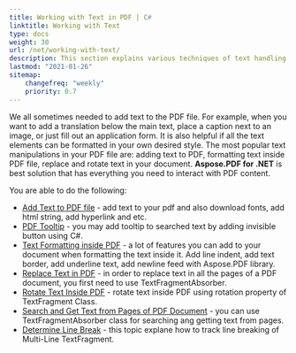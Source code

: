 ```yaml
---
title: Working with Text in PDF | C#
linktitle: Working with Text 
type: docs
weight: 30
url: /net/working-with-text/
description: This section explains various techniques of text handling. Learn how to add, replace, rotate, search text using Aspose.PDF and C#.
lastmod: "2021-01-26"
sitemap:
    changefreq: "weekly"
    priority: 0.7
---
```

 
 We all sometimes needed to add text to the PDF file. For example, when you want to add a translation below the main text, place a caption next to an image, or just fill out an application form. It is also helpful if all the text elements can be formatted in your own desired style. The most popular text manipulations in your PDF file are: adding text to PDF, formatting text inside PDF file, replace and rotate text in your document. **Aspose.PDF for .NET** is best solution that has everything you need to interact with PDF content.
 
 You are able to do the following:

- [Add Text to PDF file](/pdf/net/add-text-to-pdf-file/) - add text to your pdf and also download fonts, add html string, add hyperlink and etc.
- [PDF Tooltip](/pdf/net/pdf-tooltip/) - you may add tooltip to searched text by adding invisible button using C#.
- [Text Formatting inside PDF](/pdf/net/text-formatting-inside-pdf/) - a lot of features you can add to your document when formatting the text inside it. Add line indent, add text border, add underline text, add newline feed with Aspose.PDF library.
- [Replace Text in PDF](/pdf/net/replace-text-in-pdf/) - in order to replace text in all the pages of a PDF document, you first need to use TextFragmentAbsorber.
- [Rotate Text Inside PDF](/pdf/net/rotate-text-inside-pdf/) - rotate text inside PDF using rotation property of TextFragment Class.
- [Search and Get Text from Pages of PDF Document](/pdf/net/search-and-get-text-from-pdf/) - you can use TextFragmentAbsorber class for searching ang getting text from pages.
- [Determine Line Break](/pdf/net/determine-line-break/) - this topic explane how to track line breaking of Multi-Line TextFragment.
